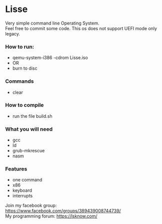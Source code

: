 # Lisse


Very simple command line Operating System.
<br>
Feel free to commit some code.
This os does not support UEFI mode only legacy.
### How to run:
 - qemu-system-i386 -cdrom Lisse.iso
 - OR
 - burn to disc
 
### Commands
 - clear
 
### How to compile
 - run the file build.sh

### What you will need
 - gcc
 - ld
 - grub-mkrescue
 - nasm
 
### Features
 - one command
 - x86 
 - keyboard
 - interrupts
 
 
Join my facebook group: https://www.facebook.com/groups/389439008744739/
<br/>
My programming forum: https://lsknow.com/
